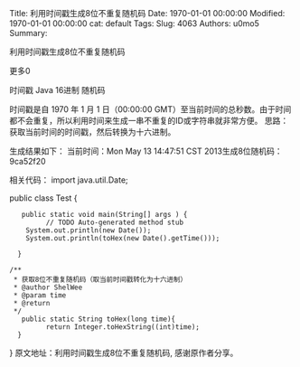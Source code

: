 Title: 利用时间戳生成8位不重复随机码
Date: 1970-01-01 00:00:00
Modified: 1970-01-01 00:00:00
cat: default
Tags: 
Slug: 4063
Authors: u0mo5 
Summary: 

利用时间戳生成8位不重复随机码


更多0


时间戳 Java 16进制 随机码


时间戳是自 1970 年 1 月 1 日（00:00:00 GMT）至当前时间的总秒数。由于时间都不会重复，所以利用时间来生成一串不重复的ID或字符串就非常方便。
思路：获取当前时间的时间戳，然后转换为十六进制。

生成结果如下：
当前时间：Mon May 13 14:47:51 CST 2013生成8位随机码：9ca52f20


相关代码：
import java.util.Date;
 
public class Test {
 
       public static void main(String[] args ) {
             // TODO Auto-generated method stub
        System.out.println(new Date());
        System.out.println(toHex(new Date().getTime()));
 
      }
 
    /**
     * 获取8位不重复随机码（取当前时间戳转化为十六进制）
     * @author ShelWee
     * @param time
     * @return
     */
       public static String toHex(long time){    
             return Integer.toHexString((int)time);
      }
}
原文地址：利用时间戳生成8位不重复随机码, 感谢原作者分享。


